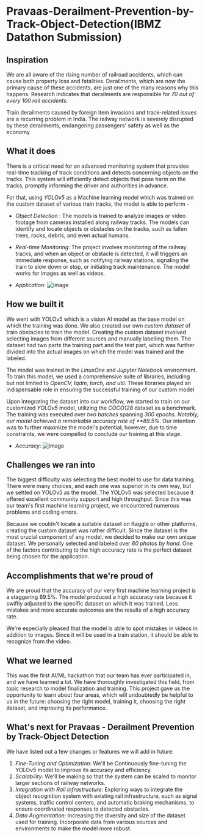 # Pravaas-Derailment-Prevention-by-Track-Object-Detection(IBMZ Datathon Submission)
## Inspiration
We are all aware of the rising number of railroad accidents, which can cause both property loss and fatalities. Derailments, which are now the primary cause of these accidents, are just one of the many reasons why this happens. Research indicates that derailments are responsible for *70 out of every 100 rail accidents.* 

Train derailments caused by foreign item invasions and track-related issues are a recurring problem in India. The railway network is severely disrupted by these derailments, endangering passengers' safety as well as the economy. 

## What it does
There is a critical need for an advanced monitoring system that provides real-time tracking of track conditions and detects concerning objects on the tracks. This system will efficiently detect objects that pose harm on the tracks, promptly informing the driver and authorities in advance.

For that, using *YOLOv5* as a Machine learning model which was trained on the custom dataset of various train tracks, the model is able to perform -

- *Object Detection* : The models is trained to analyze images or video footage from cameras installed along railway tracks. The models can identify and locate objects or obstacles on the tracks, such as fallen trees, rocks, debris, and even actual humans.

- *Real-time Monitoring*: The project involves monitoring of the railway tracks, and when an object or obstacle is detected, it will triggers an immediate response, such as notifying railway stations, signaling the train to slow down or stop, or initiating track maintenance. The model works for images as well as videos.
  
- *Application*:
![image](https://github.com/omkaarsavant/Pravaas-Derailment-Prevention-by-Track-Object-Detection/assets/122353858/382ea480-bd19-409d-b0f4-8e2046684799)


## How we built it
We went with YOLOv5 which is a vision AI model as the base model on which the training was done. We also created our own *custom dataset* of train obstacles to train the model. Creating the custom dataset involved selecting images from different sources and manually labelling them. The dataset had two parts the training part and the test part, which was further divided into the actual images on which the model was trained and the labeled. 

The model was trained in the *LinuxOne* and *Jupyter Notebook* environment. To train this model, we used a comprehensive suite of libraries, including but not limited to *OpenCV, tqdm, torch, and util*. These libraries played an indispensable role in ensuring the successful training of our custom model

Upon integrating the dataset into our workflow, we started to train on our customized *YOLOv5* model, utilizing the *COCO128* dataset as a benchmark. The training was executed over *two batches* spanning *300 epochs. Notably, our model achieved a remarkable accuracy rate of **89.5%*. Our intention was to further maximize the model's potential; however, due to time constraints, we were compelled to conclude our training at this stage.

- *Accuracy*:
![image](https://github.com/omkaarsavant/Pravaas-Derailment-Prevention-by-Track-Object-Detection/assets/122353858/a10ea7d5-f64f-44c1-b969-12b1dce404f9)

## Challenges we ran into
The biggest difficulty was selecting the best model to use for data training. There were many choices, and each one was superior in its own way, but we settled on YOLOv5 as the model. The YOLOv5 was selected because it offered excellent community support and high throughput. Since this was our team's first machine learning project, we encountered numerous problems and coding errors. 

Because we couldn't locate a suitable dataset on Kaggle or other platforms, creating the custom dataset was rather difficult. Since the dataset is the most crucial component of any model, we decided to make our own unique dataset. We personally selected and labeled over *60 photos by hand*. One of the factors contributing to the high accuracy rate is the perfect dataset being chosen for the application.

## Accomplishments that we're proud of
We are proud that the accuracy of our very first machine learning project is a staggering 89.5%. The model produced a high accuracy rate because it swiftly adjusted to the specific dataset on which it was trained. Less mistakes and more accurate outcomes are the results of a high accuracy rate.

We're especially pleased that the model is able to spot mistakes in videos in addition to images. Since it will be used in a train station, it should be able to recognize from the video. 

## What we learned
This was the first AI/ML hackathon that our team has ever participated in, and we have learned a lot. We have thoroughly investigated this field, from topic research to model finalization and training. This project gave us the opportunity to learn about four areas, which will undoubtedly be helpful to us in the future: choosing the right model, training it, choosing the right dataset, and improving its performance.

## What's next for Pravaas - Derailment Prevention by Track-Object Detection
We have listed out a few changes or features we will add in future:
1. *Fine-Tuning and Optimization*: We'll be Continuously fine-tuning the YOLOv5 model to improve its accuracy and efficiency.
2. *Scalability*: We'll be making so that the system can be scaled to monitor larger sections of railway networks. 
3. *Integration with Rail Infrastructure*: Exploring ways to integrate the object recognition system with existing rail infrastructure, such as signal systems, traffic control centers, and automatic braking mechanisms, to ensure coordinated responses to detected obstacles.
4. *Data Augmentation*: Increasing the diversity and size of the dataset used for training. Incorporate data from various sources and environments to make the model more robust.
